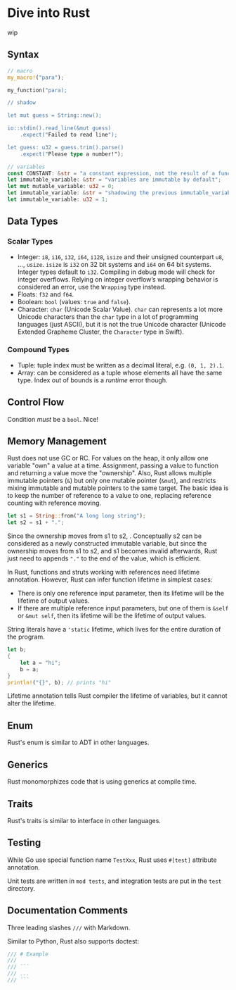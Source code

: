 # Dive into Rust

wip

## Syntax

```rust
// macro
my_macro!("para");

my_function("para);

// shadow

let mut guess = String::new();

io::stdin().read_line(&mut guess)
    .expect("Failed to read line");

let guess: u32 = guess.trim().parse()
    .expect("Please type a number!");

// variables
const CONSTANT: &str = "a constant expression, not the result of a function call computed at runtime";
let immutable_variable: &str = "variables are immutable by default";
let mut mutable_variable: u32 = 0;
let immutable_variable: &str = "shadowing the previous immutable_variable, which is bad";
let immutable_variable: u32 = 1;
```

## Data Types

### Scalar Types

- Integer: `i8`, `i16`, `i32`, `i64`, `i128`, `isize` and their unsigned counterpart `u8`, ..., `usize`. `isize` is `i32` on 32 bit systems and `i64` on 64 bit systems. Integer types default to `i32`. Compiling in debug mode will check for integer overflows. Relying on integer overflow’s wrapping behavior is considered an error, use the `Wrapping` type instead.
- Floats: `f32` and `f64`.
- Boolean: `bool` (values: `true` and `false`).
- Character: `char` (Unicode Scalar Value). `char` can represents a lot more Unicode characters than the `char` type in a lot of programming languages (just ASCII), but it is not the true Unicode character (Unicode Extended Grapheme Cluster, the `Character` type in Swift).

### Compound Types

- Tuple: tuple index must be written as a decimal literal, e.g. `(0, 1, 2).1`.
- Array: can be considered as a tuple whose elements all have the same type. Index out of bounds is a *runtime* error though.

## Control Flow

Condition *must* be a `bool`.
Nice!

## Memory Management

Rust does not use GC or RC.
For values on the heap, it only allow one variable "own" a value at a time.
Assignment, passing a value to function and returning a value move the "ownership".
Also, Rust allows multiple immutable pointers (`&`) but only one mutable pointer (`&mut`),
and restricts mixing immutable and mutable pointers to the same target.
The basic idea is to keep the number of reference to a value to one,
replacing reference counting with reference moving.

```rust
let s1 = String::from("A long long string");
let s2 = s1 + ".";
```

Since the ownership moves from s1 to s2, .
Conceptually s2 can be considered as a newly constructed immutable variable,
but since the ownership moves from s1 to s2, and s1 becomes invalid afterwards,
Rust just need to appends `"."` to the end of the value, which is efficient.

In Rust, functions and struts working with references need lifetime annotation.
However, Rust can infer function lifetime in simplest cases:

- There is only one reference input parameter, then its lifetime will be the lifetime of output values.
- If there are multiple reference input parameters, but one of them is `&self` or `&mut self`, then its lifetime will be the lifetime of output values.

String literals have a `'static` lifetime, which lives for the entire duration of the program.

```rust
let b;
{
    let a = "hi";
    b = a;
}
println!("{}", b); // prints "hi"
```

Lifetime annotation tells Rust compiler the lifetime of variables,
but it cannot alter the lifetime.

## Enum

Rust's enum is similar to ADT in other languages.

## Generics

Rust monomorphizes code that is using generics at compile time.

## Traits

Rust's traits is similar to interface in other languages.

## Testing

While Go use special function name `TestXxx`, Rust uses `#[test]` attribute annotation.

Unit tests are written in `mod tests`, and integration tests are put in the `test` directory.

## Documentation Comments

Three leading slashes `///` with Markdown.

Similar to Python, Rust also supports doctest:

```rust
/// # Example
///
/// ```
/// ...
/// ```
```